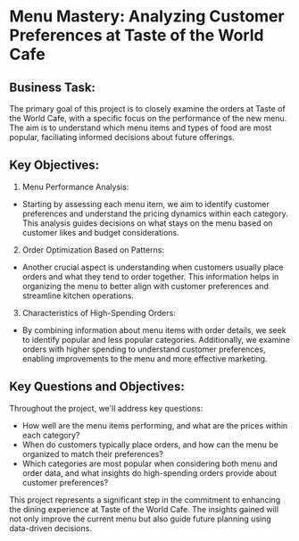 # Menu Mastery: Analyzing Customer Preferences at Taste of the World Cafe

## Business Task: 
The primary goal of this project is to closely examine the orders at Taste of the World Cafe, with a specific focus on the performance of the new menu. The aim is to understand which menu items and types of food are most popular, faciliating informed decisions about future offerings. 

## Key Objectives: 
1. Menu Performance Analysis:
- Starting by assessing each menu item, we aim to identify customer preferences and understand the pricing dynamics within each category. This analysis guides decisions on what stays on the menu based on customer likes and budget considerations.
2. Order Optimization Based on Patterns:
- Another crucial aspect is understanding when customers usually place orders and what they tend to order together. This information helps in organizing the menu to better align with customer preferences and streamline kitchen operations.
3. Characteristics of High-Spending Orders:
- By combining information about menu items with order details, we seek to identify popular and less popular categories. Additionally, we examine orders with higher spending to understand customer preferences, enabling improvements to the menu and more effective marketing.

## Key Questions and Objectives:
Throughout the project, we'll address key questions:
- How well are the menu items performing, and what are the prices within each category?
- When do customers typically place orders, and how can the menu be organized to match their preferences?
- Which categories are most popular when considering both menu and order data, and what insights do high-spending orders provide about customer preferences?

This project represents a significant step in the commitment to enhancing the dining experience at Taste of the World Cafe. The insights gained will not only improve the current menu but also guide future planning using data-driven decisions.
